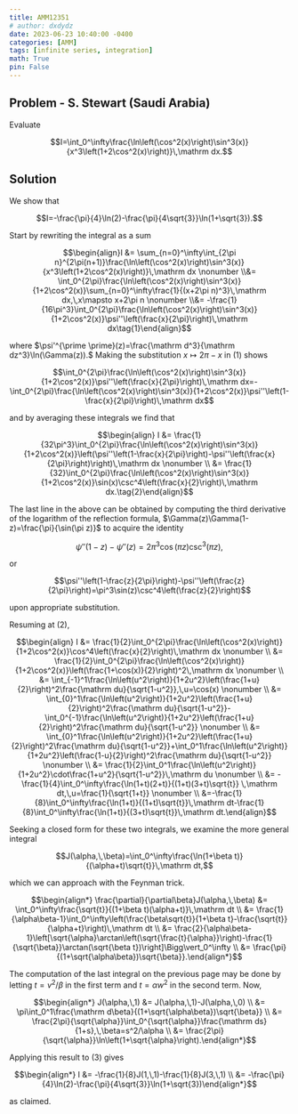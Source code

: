 ```yaml
---
title: AMM12351
# author: dxdydz
date: 2023-06-23 10:40:00 -0400
categories: [AMM]
tags: [infinite series, integration]
math: True
pin: False
---
```


## Problem - S. Stewart (Saudi Arabia)

Evaluate

$$I=\int_0^\infty\frac{\ln\left(\cos^2(x)\right)\sin^3(x)}{x^3\left(1+2\cos^2(x)\right)}\,\mathrm dx.$$

## Solution

We show that

$$I=-\frac{\pi}{4}\ln(2)-\frac{\pi}{4\sqrt{3}}\ln(1+\sqrt{3}).$$

Start by rewriting the integral as a sum

$$\begin{align}I &= \sum_{n=0}^\infty\int_{2\pi n}^{2\pi(n+1)}\frac{\ln\left(\cos^2(x)\right)\sin^3(x)}{x^3\left(1+2\cos^2(x)\right)}\,\mathrm dx \nonumber \\&= \int_0^{2\pi}\frac{\ln\left(\cos^2(x)\right)\sin^3(x)}{1+2\cos^2(x)}\sum_{n=0}^\infty\frac{1}{(x+2\pi n)^3}\,\mathrm dx,\,x\mapsto x+2\pi n \nonumber \\&= -\frac{1}{16\pi^3}\int_0^{2\pi}\frac{\ln\left(\cos^2(x)\right)\sin^3(x)}{1+2\cos^2(x)}\psi''\left(\frac{x}{2\pi}\right)\,\mathrm dx\tag{1}\end{align}$$

where $\psi'^{\prime \prime}(z)=\frac{\mathrm d^3}{\mathrm dz^3}\ln(\Gamma(z)).$ Making the substitution $x\mapsto 2\pi-x$ in $(1)$ shows

$$\int_0^{2\pi}\frac{\ln\left(\cos^2(x)\right)\sin^3(x)}{1+2\cos^2(x)}\psi''\left(\frac{x}{2\pi}\right)\,\mathrm dx=-\int_0^{2\pi}\frac{\ln\left(\cos^2(x)\right)\sin^3(x)}{1+2\cos^2(x)}\psi''\left(1-\frac{x}{2\pi}\right)\,\mathrm dx$$

and by averaging these integrals we find that

$$\begin{align}    I &= \frac{1}{32\pi^3}\int_0^{2\pi}\frac{\ln\left(\cos^2(x)\right)\sin^3(x)}{1+2\cos^2(x)}\left(\psi''\left(1-\frac{x}{2\pi}\right)-\psi''\left(\frac{x}{2\pi}\right)\right)\,\mathrm dx \nonumber \\    &= \frac{1}{32}\int_0^{2\pi}\frac{\ln\left(\cos^2(x)\right)\sin^3(x)}{1+2\cos^2(x)}\sin(x)\csc^4\left(\frac{x}{2}\right)\,\mathrm dx.\tag{2}\end{align}$$

The last line in the above can be obtained by computing the third derivative of the logarithm of the reflection formula, $\Gamma(z)\Gamma(1-z)=\frac{\pi}{\sin(\pi z)}$ to acquire the identity

$$\psi''(1-z)-\psi''(z)=2\pi^3\cos(\pi z)\csc^3(\pi z),$$

or

$$\psi''\left(1-\frac{z}{2\pi}\right)-\psi''\left(\frac{z}{2\pi}\right)=\pi^3\sin(z)\csc^4\left(\frac{z}{2}\right)$$

upon appropriate substitution.

Resuming at $(2)$,

$$\begin{align}    I &= \frac{1}{2}\int_0^{2\pi}\frac{\ln\left(\cos^2(x)\right)}{1+2\cos^2(x)}\cos^4\left(\frac{x}{2}\right)\,\mathrm dx \nonumber \\    &= \frac{1}{2}\int_0^{2\pi}\frac{\ln\left(\cos^2(x)\right)}{1+2\cos^2(x)}\left(\frac{1+\cos(x)}{2}\right)^2\,\mathrm dx \nonumber \\    &= \int_{-1}^1\frac{\ln\left(u^2\right)}{1+2u^2}\left(\frac{1+u}{2}\right)^2\frac{\mathrm du}{\sqrt{1-u^2}},\,u=\cos(x) \nonumber \\    &= \int_{0}^1\frac{\ln\left(u^2\right)}{1+2u^2}\left(\frac{1+u}{2}\right)^2\frac{\mathrm du}{\sqrt{1-u^2}}-\int_0^{-1}\frac{\ln\left(u^2\right)}{1+2u^2}\left(\frac{1+u}{2}\right)^2\frac{\mathrm du}{\sqrt{1-u^2}} \nonumber \\    &= \int_{0}^1\frac{\ln\left(u^2\right)}{1+2u^2}\left(\frac{1+u}{2}\right)^2\frac{\mathrm du}{\sqrt{1-u^2}}+\int_0^1\frac{\ln\left(u^2\right)}{1+2u^2}\left(\frac{1-u}{2}\right)^2\frac{\mathrm du}{\sqrt{1-u^2}} \nonumber \\    &= \frac{1}{2}\int_0^1\frac{\ln\left(u^2\right)}{1+2u^2}\cdot\frac{1+u^2}{\sqrt{1-u^2}}\,\mathrm du \nonumber \\    &= -\frac{1}{4}\int_0^\infty\frac{\ln(1+t)(2+t)}{(1+t)(3+t)\sqrt{t}} \,\mathrm dt,\,u=\frac{1}{\sqrt{1+t}} \nonumber \\    &=-\frac{1}{8}\int_0^\infty\frac{\ln(1+t)}{(1+t)\sqrt{t}}\,\mathrm dt-\frac{1}{8}\int_0^\infty\frac{\ln(1+t)}{(3+t)\sqrt{t}}\,\mathrm dt.\end{align}$$

Seeking a closed form for these two integrals, we examine the more general integral

$$J(\alpha,\,\beta)=\int_0^\infty\frac{\ln(1+\beta t)}{(\alpha+t)\sqrt{t}}\,\mathrm dt,$$

which we can approach with the Feynman trick.

$$\begin{align*}    \frac{\partial}{\partial\beta}J(\alpha,\,\beta) &= \int_0^\infty\frac{\sqrt{t}}{(1+\beta t)(\alpha+t)}\,\mathrm dt \\    &= \frac{1}{\alpha\beta-1}\int_0^\infty\left(\frac{\beta\sqrt{t}}{1+\beta t}-\frac{\sqrt{t}}{\alpha+t}\right)\,\mathrm dt \\    &= \frac{2}{\alpha\beta-1}\left[\sqrt{\alpha}\arctan\left(\sqrt{\frac{t}{\alpha}}\right)-\frac{1}{\sqrt{\beta}}\arctan(\sqrt{\beta t})\right]\Bigg\vert_0^\infty \\    &= \frac{\pi}{(1+\sqrt{\alpha\beta})\sqrt{\beta}}.\end{align*}$$

The computation of the last integral on the previous page may be done by letting $t=v^2/\beta$ in the first term and $t=\alpha w^2$ in the second term. Now,

$$\begin{align*}    J(\alpha,\,1) &= J(\alpha,\,1)-J(\alpha,\,0) \\    &= \pi\int_0^1\frac{\mathrm d\beta}{(1+\sqrt{\alpha\beta})\sqrt{\beta}} \\    &= \frac{2\pi}{\sqrt{\alpha}}\int_0^{\sqrt{\alpha}}\frac{\mathrm ds}{1+s},\,\beta=s^2/\alpha \\    &= \frac{2\pi}{\sqrt{\alpha}}\ln\left(1+\sqrt{\alpha}\right).\end{align*}$$

Applying this result to $(3)$ gives

$$\begin{align*}    I &= -\frac{1}{8}J(1,\,1)-\frac{1}{8}J(3,\,1) \\    &= -\frac{\pi}{4}\ln(2)-\frac{\pi}{4\sqrt{3}}\ln(1+\sqrt{3})\end{align*}$$

as claimed.